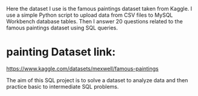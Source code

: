 Here the dataset I use is the famous paintings dataset taken from Kaggle. I use a simple Python script to upload data from CSV files to MySQL Workbench database tables. 
Then I answer 20 questions related to the famous paintings dataset using SQL queries. 

# painting Dataset link:
https://www.kaggle.com/datasets/mexwell/famous-paintings

The aim of this SQL project is to solve a dataset to analyze data and then practice basic to intermediate SQL problems.



